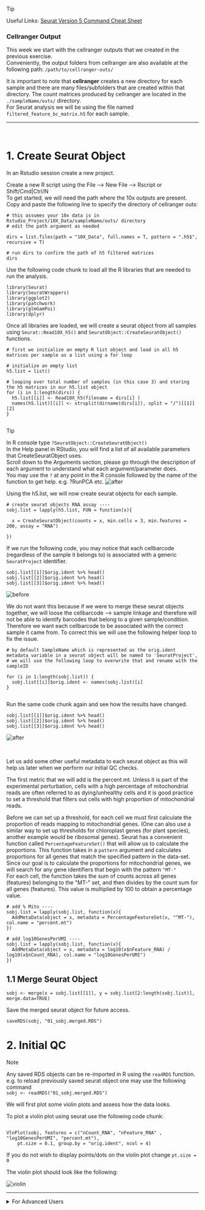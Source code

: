 > [!Tip]
Useful Links:
[Seurat Version 5 Command Cheat Sheet](https://satijalab.org/seurat/articles/essential_commands)


### Cellranger Output

This week we start with the cellranger outputs that we created in the previous exercise. <br>
Conveniently, the output folders from cellranger are also available at the following path: `/path/to/cellranger-outs/`

It is important to note that **cellranger** creates a new directory for each sample and there are many files/subfolders that are created within that directory.
The count matrices produced by cellranger are located in the `./sampleName/outs/` directory. <br> For Seurat analysis we will be using the file named `filtered_feature_bc_matrix.h5` for each sample.

<hr>
<br>


# 1. Create Seurat Object

In an Rstudio session create a new project.

Create a new R script using the File --> New File --> Rscript or Shift/Cmd|Ctrl/N <br> 
To get started, we will need the path where the 10x outputs are present. Copy and paste the following line to specify the directory of cellranger outs:


```
# this assumes your 10x data is in Rstudio_Project/10X_Data/sampleName/outs/ directory 
# edit the path argument as needed 

dirs = list.files(path = "10X_Data", full.names = T, pattern = ".h5$", recursive = T)

# run dirs to confirm the path of h5 filtered matrices
dirs

```

Use the following code chunk to load all the R libraries that are needed to run the analysis.

```
library(Seurat)
library(SeuratWrappers)
library(ggplot2)
library(patchwork)
library(glmGamPoi)
library(dplyr)

```


Once all libraries are loaded, we will create a seurat object from all samples using `Seurat::Read10X_h5()` and `SeuratObject::CreateSeuratObject()` functions. 

```
# first we initialize an empty R list object and load in all h5 matrices per sample as a list using a for loop 

# initialize an empty list 
h5.list = list()

# looping over total number of samples (in this case 3) and storing the h5 matrices in our h5.list object
for (i in 1:length(dirs)) {
  h5.list[[i]] <- Read10X_h5(filename = dirs[i] )
  names(h5.list)[[i]] <- strsplit(dirname(dirs[i]), split = "/")[[1]][2]
}


```


> [!Tip] 
In R console type `?SeuratObject::CreateSeuratObject()` <br>
In the Help panel in RStudio, you will find a list of all available parameters that CreateSeuratObject uses. <br>
Scroll down to the Arguments section, please go through the description of each argument to understand what each argument/parameter does. <br>
You may use the `?` at any point in the R console followed by the name of the function to get help. e.g. ?RunPCA etc. 
![after](../images/m1.png)



Using the h5.list, we will now create seurat objects for each sample. 

```
# create seurat objects RNA assay ----
sobj.list = lapply(h5.list, FUN = function(x){
  
  x = CreateSeuratObject(counts = x, min.cells = 3, min.features = 200, assay = "RNA")
  
})

```

If we run the following code, you may notice that each cellbarcode (regardless of the sample it belongs to) is associated with a generic `SeuratProject` identifier.
```
sobj.list[[1]]$orig.ident %>% head()
sobj.list[[2]]$orig.ident %>% head()
sobj.list[[3]]$orig.ident %>% head()
```

![before](../images/i1.png)



We do not want this because if we were to merge these seurat objects together, we will loose the cellbarcode --> sample linkage and therefore will not be able to identify barcodes that belong to a given sample/condition. <br>
Therefore we want each cellbarcode to be associated with the correct sample it came from.  To correct this we will use the following helper loop to fix the issue. 

```
# by default SampleName which is represented as the orig.ident metadata variable in a seurat object will be named to 'SeuratProject', 
# we will use the following loop to overwrite that and rename with the sampleID

for (i in 1:length(sobj.list)) {
  sobj.list[[i]]$orig.ident <- names(sobj.list)[i]  
}


```

Run the same code chunk again and see how the results have changed.

```
sobj.list[[1]]$orig.ident %>% head()
sobj.list[[2]]$orig.ident %>% head()
sobj.list[[3]]$orig.ident %>% head()
```

![after](../images/i2.png)

<br>


Let us add some other useful metadata to each seurat object as this will help us later when we perform our initial QC checks. 

The first metric that we will add is the percent.mt. Unless it is part of the experimental perturbation, cells with a high percentage of mitochondrial reads are often referred to as dying/unhealthy cells and it is good practice to set a threshold that filters out cells with high proportion of mitochondrial reads. <br>

Before we can set up a threshold, for each cell we must first calculate the proportion of reads mapping to mitochondrial genes. (One can also use a similar way to set up thresholds for chloroplast genes (for plant species), another example would be ribosomal genes). 
Seurat has a convenient function called `PercentageFeatureSet()` that will allow us to calculate the proportions. This function takes in a `pattern` argument and calculates proportions for all genes that match the specified pattern in the data-set. Since our goal is to calculate the proportions for mitochondrial genes, we will search for any gene identifiers that begin with the pattern `"MT-"` <br>
For each cell, the function takes the sum of counts across all genes (features) belonging to the "MT-" set, and then divides by the count sum for all genes (features). This value is multiplied by 100 to obtain a percentage value.


```
# add % Mito ----
sobj.list = lapply(sobj.list, function(x){
  AddMetaData(object = x, metadata = PercentageFeatureSet(x, "^MT-"), col.name = "percent.mt")
})

# add log10GenesPerUMI ----
sobj.list = lapply(sobj.list, function(x){
  AddMetaData(object = x, metadata = log10(x$nFeature_RNA) / log10(x$nCount_RNA), col.name = "log10GenesPerUMI")
})
```

## 1.1 Merge Seurat Object

```
sobj <- merge(x = sobj.list[[1]], y = sobj.list[2:length(sobj.list)], merge.data=TRUE)

```

Save the merged seurat object for future access. 

```
saveRDS(sobj, "01_sobj.merged.RDS")
```


# 2. Initial QC

>[!Note]
Any saved RDS objects can be re-imported in R using the `readRDS` function.
e.g. to reload previously saved seurat object one may use the following command <br> `sobj <- readRDS("01_sobj.merged.RDS")`


We will first plot some violin plots and assess how the data looks. 

To plot a violin plot using seurat use the following code chunk:

```

VlnPlot(sobj, features = c("nCount_RNA", "nFeature_RNA" , "log10GenesPerUMI", "percent.mt"),
    pt.size = 0.1, group.by = "orig.ident", ncol = 4)

```

If you do not wish to display points/dots on the violin plot change `pt.size = 0`

The violin plot should look like the following:

![violin](../images/violin.png)



<hr>

<details>
  <summary> For Advanced Users </summary>

</details>
